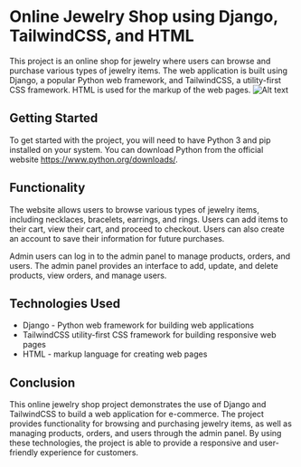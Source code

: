 # Online Jewelry Shop using Django, TailwindCSS, and HTML
This project is an online shop for jewelry where users can browse and purchase various types of jewelry items. The web application is built using Django, a popular Python web framework, and TailwindCSS, a utility-first CSS framework. HTML is used for the markup of the web pages.
<img
  src="/images/home_.png"
  alt="Alt text"
  title="Optional title"
  style="display: inline-block; margin: 0 auto; max-width: 200px">
## Getting Started
To get started with the project, you will need to have Python 3 and pip installed on your system. You can download Python from the official website https://www.python.org/downloads/.
## Functionality
The website allows users to browse various types of jewelry items, including necklaces, bracelets, earrings, and rings. Users can add items to their cart, view their cart, and proceed to checkout. Users can also create an account to save their information for future purchases.

Admin users can log in to the admin panel to manage products, orders, and users. The admin panel provides an interface to add, update, and delete products, view orders, and manage users.
## Technologies Used
- Django - Python web framework for building web applications
- TailwindCSS utility-first CSS framework for building responsive web pages
- HTML - markup language for creating web pages
## Conclusion
This online jewelry shop project demonstrates the use of Django and TailwindCSS to build a web application for e-commerce. The project provides functionality for browsing and purchasing jewelry items, as well as managing products, orders, and users through the admin panel. By using these technologies, the project is able to provide a responsive and user-friendly experience for customers.

